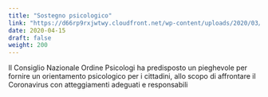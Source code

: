 ```yaml
---
title: "Sostegno psicologico"
link: "https://d66rp9rxjwtwy.cloudfront.net/wp-content/uploads/2020/03/pieghevole-vademecum-coronavirus-CNOP-9-marzo.pdf"
date: 2020-04-15
draft: false
weight: 200
---
```


Il Consiglio Nazionale Ordine Psicologi ha predisposto un pieghevole per fornire un orientamento psicologico per i cittadini, allo scopo di affrontare il Coronavirus con atteggiamenti adeguati e responsabili
